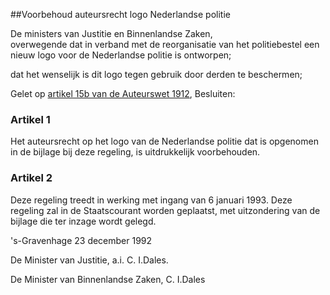 <meta http-equiv='Content-Type' content='text/html; charset=utf-8' />

##Voorbehoud auteursrecht logo Nederlandse politie

De ministers van Justitie en Binnenlandse Zaken,  
overwegende dat in verband met de reorganisatie van het politiebestel een nieuw logo voor de Nederlandse politie is ontworpen;

dat het wenselijk is dit logo tegen gebruik door derden te beschermen;

Gelet op [artikel 15b van de Auteurswet 1912](../../../../../../../wet/auteurswet/BWBR0001886/README.md),
Besluiten:    

### Artikel  1  

Het auteursrecht op het logo van de Nederlandse politie dat is opgenomen in de bijlage bij deze regeling, is uitdrukkelijk voorbehouden.  

### Artikel  2  

Deze regeling treedt in werking met ingang van 6 januari 1993. Deze regeling zal in de Staatscourant worden geplaatst, met uitzondering van de bijlage die ter inzage wordt gelegd.  

's-Gravenhage 
23 december 1992    

De 
Minister van Justitie, a.i. 
C. I.Dales. 

De 
Minister van Binnenlandse Zaken, 
C. I.Dales    
